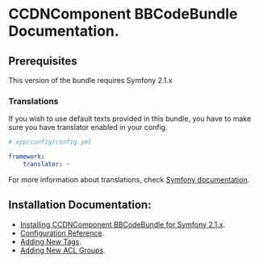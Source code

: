 CCDNComponent BBCodeBundle Documentation.
=========================================

## Prerequisites

This version of the bundle requires Symfony 2.1.x

### Translations

If you wish to use default texts provided in this bundle, you have to make sure you have translator enabled in your config.

``` yaml
# app/config/config.yml

framework:
    translator: ~
```

For more information about translations, check [Symfony documentation](http://symfony.com/doc/current/book/translation.html).

## Installation Documentation:

- [Installing CCDNComponent BBCodeBundle for Symfony 2.1.x](install.md).
- [Configuration Reference](configuration_reference.md).
- [Adding New Tags](adding_new_tags.md).
- [Adding New ACL Groups](adding_new_acl_groups.md).
